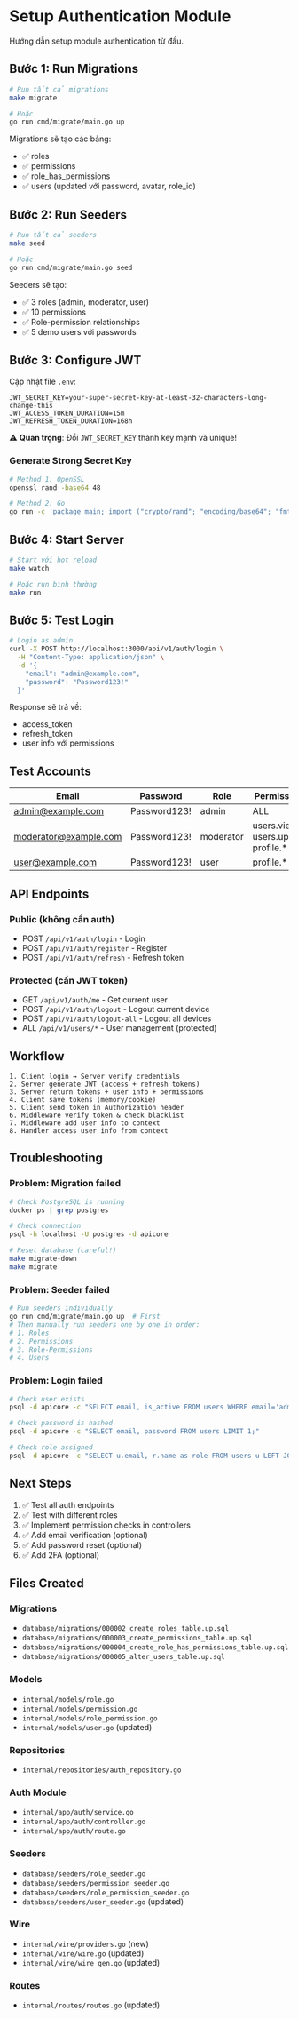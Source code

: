 # Setup Authentication Module

Hướng dẫn setup module authentication từ đầu.

## Bước 1: Run Migrations

```bash
# Run tất cả migrations
make migrate

# Hoặc
go run cmd/migrate/main.go up
```

Migrations sẽ tạo các bảng:

- ✅ roles
- ✅ permissions
- ✅ role_has_permissions
- ✅ users (updated với password, avatar, role_id)

## Bước 2: Run Seeders

```bash
# Run tất cả seeders
make seed

# Hoặc
go run cmd/migrate/main.go seed
```

Seeders sẽ tạo:

- ✅ 3 roles (admin, moderator, user)
- ✅ 10 permissions
- ✅ Role-permission relationships
- ✅ 5 demo users với passwords

## Bước 3: Configure JWT

Cập nhật file `.env`:

```env
JWT_SECRET_KEY=your-super-secret-key-at-least-32-characters-long-change-this
JWT_ACCESS_TOKEN_DURATION=15m
JWT_REFRESH_TOKEN_DURATION=168h
```

⚠️ **Quan trọng**: Đổi `JWT_SECRET_KEY` thành key mạnh và unique!

### Generate Strong Secret Key

```bash
# Method 1: OpenSSL
openssl rand -base64 48

# Method 2: Go
go run -c 'package main; import ("crypto/rand"; "encoding/base64"; "fmt"); func main() { b := make([]byte, 48); rand.Read(b); fmt.Println(base64.StdEncoding.EncodeToString(b)) }'
```

## Bước 4: Start Server

```bash
# Start với hot reload
make watch

# Hoặc run bình thường
make run
```

## Bước 5: Test Login

```bash
# Login as admin
curl -X POST http://localhost:3000/api/v1/auth/login \
  -H "Content-Type: application/json" \
  -d '{
    "email": "admin@example.com",
    "password": "Password123!"
  }'
```

Response sẽ trả về:

- access_token
- refresh_token
- user info với permissions

## Test Accounts

| Email                 | Password     | Role      | Permissions                          |
| --------------------- | ------------ | --------- | ------------------------------------ |
| admin@example.com     | Password123! | admin     | ALL                                  |
| moderator@example.com | Password123! | moderator | users.view, users.update, profile.\* |
| user@example.com      | Password123! | user      | profile.\* only                      |

## API Endpoints

### Public (không cần auth)

- POST `/api/v1/auth/login` - Login
- POST `/api/v1/auth/register` - Register
- POST `/api/v1/auth/refresh` - Refresh token

### Protected (cần JWT token)

- GET `/api/v1/auth/me` - Get current user
- POST `/api/v1/auth/logout` - Logout current device
- POST `/api/v1/auth/logout-all` - Logout all devices
- ALL `/api/v1/users/*` - User management (protected)

## Workflow

```
1. Client login → Server verify credentials
2. Server generate JWT (access + refresh tokens)
3. Server return tokens + user info + permissions
4. Client save tokens (memory/cookie)
5. Client send token in Authorization header
6. Middleware verify token & check blacklist
7. Middleware add user info to context
8. Handler access user info from context
```

## Troubleshooting

### Problem: Migration failed

```bash
# Check PostgreSQL is running
docker ps | grep postgres

# Check connection
psql -h localhost -U postgres -d apicore

# Reset database (careful!)
make migrate-down
make migrate
```

### Problem: Seeder failed

```bash
# Run seeders individually
go run cmd/migrate/main.go up  # First
# Then manually run seeders one by one in order:
# 1. Roles
# 2. Permissions
# 3. Role-Permissions
# 4. Users
```

### Problem: Login failed

```bash
# Check user exists
psql -d apicore -c "SELECT email, is_active FROM users WHERE email='admin@example.com';"

# Check password is hashed
psql -d apicore -c "SELECT email, password FROM users LIMIT 1;"

# Check role assigned
psql -d apicore -c "SELECT u.email, r.name as role FROM users u LEFT JOIN roles r ON u.role_id = r.id;"
```

## Next Steps

1. ✅ Test all auth endpoints
2. ✅ Test with different roles
3. ✅ Implement permission checks in controllers
4. ✅ Add email verification (optional)
5. ✅ Add password reset (optional)
6. ✅ Add 2FA (optional)

## Files Created

### Migrations

- `database/migrations/000002_create_roles_table.up.sql`
- `database/migrations/000003_create_permissions_table.up.sql`
- `database/migrations/000004_create_role_has_permissions_table.up.sql`
- `database/migrations/000005_alter_users_table.up.sql`

### Models

- `internal/models/role.go`
- `internal/models/permission.go`
- `internal/models/role_permission.go`
- `internal/models/user.go` (updated)

### Repositories

- `internal/repositories/auth_repository.go`

### Auth Module

- `internal/app/auth/service.go`
- `internal/app/auth/controller.go`
- `internal/app/auth/route.go`

### Seeders

- `database/seeders/role_seeder.go`
- `database/seeders/permission_seeder.go`
- `database/seeders/role_permission_seeder.go`
- `database/seeders/user_seeder.go` (updated)

### Wire

- `internal/wire/providers.go` (new)
- `internal/wire/wire.go` (updated)
- `internal/wire/wire_gen.go` (updated)

### Routes

- `internal/routes/routes.go` (updated)
